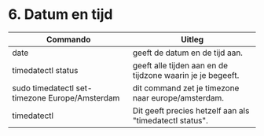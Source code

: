 # 6. Datum en tijd

Commando | Uitleg
--- | ---
date | geeft de datum en de tijd aan.
timedatectl status | geeft alle tijden aan en de tijdzone waarin je je begeeft.
sudo timedatectl set-timezone Europe/Amsterdam | dit command zet je timezone naar europe/amsterdam.
timedatectl | Dit geeft precies hetzelf aan als "timedatectl status".
